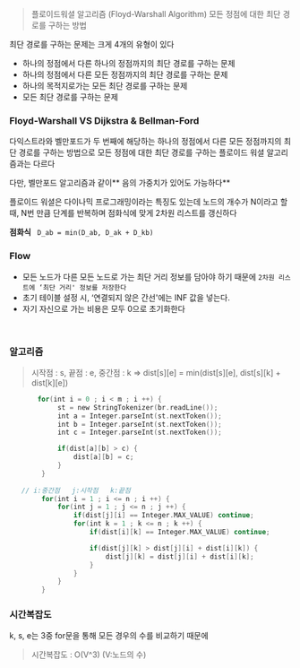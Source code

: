 > 플로이드워셜 알고리즘 (Floyd-Warshall Algorithm)
모든 정점에 대한 최단 경로를 구하는 방법

최단 경로를 구하는 문제는 크게 4개의 유형이 있다
- 하나의 정점에서 다른 하나의 정점까지의 최단 경로를 구하는 문제
- 하나의 정점에서 다른 모든 정점까지의 최단 경로를 구하는 문제
- 하나의 목적지로가는 모든 최단 경로를 구하는 문제
- 모든 최단 경로를 구하는 문제


### Floyd-Warshall VS Dijkstra & Bellman-Ford

다익스트라와 벨만포드가 두 번째에 해당하는 하나의 정점에서 다른 모든 정점까지의 최단 경로를 구하는 방법으로
모든 정점에 대한 최단 경로를 구하는 플로이드 워셜 알고리즘과는 다르다

다만, 벨만포드 알고리즘과 같이** 음의 가중치가 있어도 가능하다**

플로이드 워셜은 다이나믹 프로그래밍이라는 특징도 있는데
노드의 개수가 N이라고 할때, N번 만큼 단계를 반복하며 점화식에 맞게 2차원 리스트를 갱신하다

**점화식**
` D_ab = min(D_ab, D_ak + D_kb)`




### Flow

- 모든 노드가 다른 모든 노드로 가는 최단 거리 정보를 담아야 하기 때문에
  `2차원 리스트에 ‘최단 거리' 정보를 저장한다`
- 초기 테이블 설정 시, ‘연결되지 않은 간선'에는 INF 값을 넣는다.
- 자기 자신으로 가는 비용은 모두 0으로 초기화한다

<br/>

### 알고리즘

> 시작점 : s, 끝점 : e, 중간점 : k => dist[s][e] = min(dist[s][e], dist[s][k] + dist[k][e])


``` kotlin
       for(int i = 0 ; i < m ; i ++) {
            st = new StringTokenizer(br.readLine());
            int a = Integer.parseInt(st.nextToken());
            int b = Integer.parseInt(st.nextToken());
            int c = Integer.parseInt(st.nextToken());

            if(dist[a][b] > c) {
                dist[a][b] = c;
            }
        }
   
   // i:중간점   j:시작점   k:끝점
        for(int i = 1 ; i <= n ; i ++) {
            for(int j = 1 ; j <= n ; j ++) {
                if(dist[j][i] == Integer.MAX_VALUE) continue;
                for(int k = 1 ; k <= n ; k ++) {
                    if(dist[i][k] == Integer.MAX_VALUE) continue;

                    if(dist[j][k] > dist[j][i] + dist[i][k]) {
                        dist[j][k] = dist[j][i] + dist[i][k];
                    }
                }
            }
        }
```



### 시간복잡도

k, s, e는 3중 for문을 통해 모든 경우의 수를 비교하기 때문에

> 시간복잡도 : O(V^3) (V:노드의 수)
